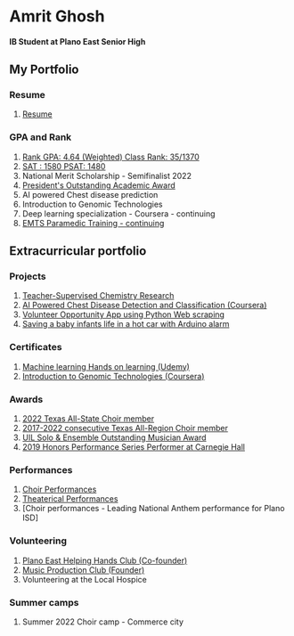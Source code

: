# Amrit Ghosh 
#### IB Student at Plano East Senior High

## My Portfolio
### Resume
1. [Resume](https://docs.google.com/document/d/1VT8rC4aqFWtIULC7IGAugrSD9ABvgPHYTgmU08cPb3Q/edit)

### GPA and Rank 
1. [Rank GPA: 4.64 (Weighted) Class Rank: 35/1370](https://drive.google.com/file/d/1qO-JbZHK5IpJgG0EGGwQN-sZv0vAilOR/view?usp=sharing)
2. [SAT : 1580   PSAT: 1480](https://drive.google.com/file/d/1bq0KrZwGubmSZv2WYrRdmV6Nn8rV90KW/view?usp=sharing)
3. National Merit Scholarship - Semifinalist 2022 
4. [President's Outstanding Academic Award](https://drive.google.com/file/d/16gG3B9gPDE6Zk7gYrsa6CK1OjPLGPK38/view?usp=sharing)
5. AI powered Chest disease prediction
6. Introduction to Genomic Technologies
7. Deep learning specialization - Coursera - continuing
8. [EMTS Paramedic Training - continuing]()
## Extracurricular portfolio
### Projects
1. [Teacher-Supervised Chemistry Research](https://github.com/amritg9/Portfolio/tree/main/Projects)
2. [AI Powered Chest Disease Detection and Classification (Coursera)](https://github.com/amritg9/Portfolio/blob/main/CourseraAIPoweredChestDisease.pdf)
3. [Volunteer Opportunity App using Python Web scraping](https://github.com/amritg9/Portfolio/tree/main/Projects)
4. [Saving a baby infants life in a hot car with Arduino alarm](https://github.com/amritg9/Portfolio/tree/main/Projects)
### Certificates
1. [Machine learning Hands on learning (Udemy)](https://github.com/amritg9/Portfolio/blob/main/udemyMachineLearning.pdf)
2. [Introduction to Genomic Technologies (Coursera)](https://github.com/amritg9/Portfolio/blob/main/CourseraGenomicTechnologies.pdf)
### Awards
1. [2022 Texas All-State Choir member]()
2. [2017-2022 consecutive Texas All-Region Choir member]()
3. [UIL Solo & Ensemble Outstanding Musician Award]()
4. [2019 Honors Performance Series Performer at Carnegie Hall]()
### Performances
1. [Choir Performances](https://github.com/amritg9/Portfolio/tree/main/Performances)
2. [Theaterical Performances](https://github.com/amritg9/Portfolio/tree/main/Performances)
3. [Choir performances - Leading National Anthem performance for Plano ISD]
### Volunteering
1. [Plano East Helping Hands Club (Co-founder)](https://github.com/amritg9/Portfolio/tree/main/Volunteering)
2. [Music Production Club (Founder)](https://github.com/amritg9/Portfolio/tree/main/Volunteering)
3. Volunteering at the Local Hospice
### Summer camps
1. Summer 2022 Choir camp - Commerce city
